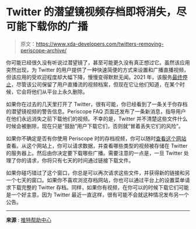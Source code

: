# Twitter 的潜望镜视频存档即将消失，尽可能下载你的广播

> 原文：<https://www.xda-developers.com/twitters-removing-periscope-archive/>

你可能已经很久没有听说过潜望镜了，甚至可能更久没有真正想过它。虽然该应用突然出现，为 Twitter 的用户提供了一种快速简便的方式来设置和广播直播视频，但该应用的受欢迎程度却大幅下降，慢慢变得默默无闻。2021 年，该服务[最终停止](https://www.xda-developers.com/twitter-periscope-2021/)，尽管该公司保留了用户直播流的视频档案，但现在它让他们知道，在某个时候，它会将他们从平台上永久删除。

如果你在过去的几天里打开了 Twitter，很有可能，你已经看到了一条关于你存档的潜望镜视频的警告信息。Periscope FAQ 页面还发布了一条新消息，指导用户在他们永远消失之前下载他们的视频。不幸的是，Twitter 并不清楚这些文件什么时候会被删除，现在只是“鼓励”用户下载它们，否则就“冒着丢失它们的风险”。

如果你不确定是否有你使用 Periscope 时的存档视频，你可以随时[查看这个网站](https://www.pscp.tv/account/your-data/broadcasts)查看。从这个网站上，你可以请求数据，并查看哪些类型的视频被存储在 Twitter 的服务器上。然后由你决定要下载哪些广播。需要注意的一点是，一旦 Twitter 处理了你的请求，你将只有七天的时间通过链接下载文件。

如果你碰巧错过了这个窗口，你总是可以再次请求这些文件，并获得新的链接和另一个七天的窗口。如果你不喜欢浏览存档网站，你也可以通过平台上的设置菜单请求下载完整的 Twitter 存档。同样，如果你有视频，在你可以的时候下载它们可能是一个好主意，因为 Twitter 最近一直这样，很有可能不会就这种情况发布另一个公告。

* * *

**来源** : [推特帮助中心](https://help.twitter.com/en/using-twitter/periscope-faq)